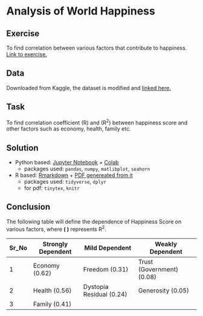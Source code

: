 # Analysis of World Happiness
## Exercise
To find correlation between various factors that contribute to happiness. [Link to exercise.](https://colab.research.google.com/drive/1HVr1d-yg-Z4Dj5x9BLnv-8ja-JdssaLV#scrollTo=-UnwK2nGpciB)

## Data
Downloaded from Kaggle, the dataset is modified and [linked here.](https://github.com/Prashambhuta/my_projects/blob/master/data_analysis/wk1_world_happiness_exercise/data_sets/World_Happiness_2015_2017.csv)

## Task
To find correlation coefficient (R) and (R<sup>2</sup>) between happiness score and other factors such as economy, health, family etc.

## Solution
* Python based: [Jupyter Notebook](https://github.com/Prashambhuta/my_projects/blob/master/data_analysis/wk1_world_happiness_exercise/happiness_score.ipynb) + [Colab](https://colab.research.google.com/drive/1bn7oXAwqrmHsoJo4fLrb5e8XORcXSy3K)
    * packages used: `pandas`, `numpy`, `matlibplot`, `seahorn`
* R based: [Rmarkdown](/data_analysis/wk1_world_happiness_exercise/happiness_score.Rmd) + [PDF genereated from it](/data_analysis/wk1_world_happiness_exercise/happiness_score.pdf)
    * packages used: `tidyverse`, `dplyr`
    * for pdf: `tinytex`, `knitr`
## Conclusion
The following table will define the dependence of Happiness Score on various factors, where **( )** represents R<sup>2</sup>. 

|Sr_No | Strongly Dependent | Mild Dependent | Weakly Dependent |
|---|----|----|----|
| 1 | Economy (0.62) | Freedom (0.31) | Trust (Government) (0.08)|
| 2 | Health (0.56) | Dystopia Residual (0.24) | Generosity (0.05)|
| 3 | Family (0.41)
